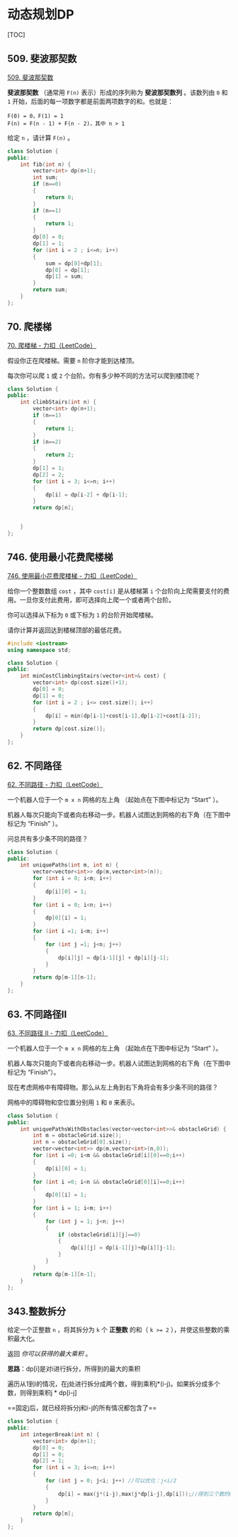 # 动态规划DP

[TOC]



## 509. 斐波那契数

[509. 斐波那契数](https://leetcode.cn/problems/fibonacci-number/)

**斐波那契数** （通常用 `F(n)` 表示）形成的序列称为 **斐波那契数列** 。该数列由 `0` 和 `1` 开始，后面的每一项数字都是前面两项数字的和。也就是：

```
F(0) = 0，F(1) = 1
F(n) = F(n - 1) + F(n - 2)，其中 n > 1
```

给定 `n` ，请计算 `F(n)` 。

```c++
class Solution {
public:
    int fib(int n) {
        vector<int> dp(n+1);
        int sum;
        if (n==0)
        {
            return 0;
        }
        if (n==1)
        {
            return 1;
        }
        dp[0] = 0;
        dp[1] = 1;
        for (int i = 2 ; i<=n; i++)
        {
            sum = dp[0]+dp[1];
            dp[0] = dp[1];
            dp[1] = sum;
        }
        return sum;
    }
};
```



## 70. 爬楼梯

[70. 爬楼梯 - 力扣（LeetCode）](https://leetcode.cn/problems/climbing-stairs/description/)

假设你正在爬楼梯。需要 `n` 阶你才能到达楼顶。

每次你可以爬 `1` 或 `2` 个台阶。你有多少种不同的方法可以爬到楼顶呢？

 ```c++
 class Solution {
 public:
     int climbStairs(int n) {
         vector<int> dp(n+1);
         if (n==1)
         {
             return 1;
         }
         if (n==2)
         {
             return 2;
         }
         dp[1] = 1;
         dp[2] = 2;
         for (int i = 3; i<=n; i++)
         {
             dp[i] = dp[i-2] + dp[i-1];
         }
         return dp[n];
 
 
     }
 };
 ```



## 746. 使用最小花费爬楼梯

[746. 使用最小花费爬楼梯 - 力扣（LeetCode）](https://leetcode.cn/problems/min-cost-climbing-stairs/description/)

给你一个整数数组 `cost` ，其中 `cost[i]` 是从楼梯第 `i` 个台阶向上爬需要支付的费用。一旦你支付此费用，即可选择向上爬一个或者两个台阶。

你可以选择从下标为 `0` 或下标为 `1` 的台阶开始爬楼梯。

请你计算并返回达到楼梯顶部的最低花费。

```c++
#include <iostream>
using namespace std;

class Solution {
public:
    int minCostClimbingStairs(vector<int>& cost) {
        vector<int> dp(cost.size()+1);
        dp[0] = 0;
        dp[1] = 0;
        for (int i = 2 ; i<= cost.size(); i++)
        {
            dp[i] = min(dp[i-1]+cost[i-1],dp[i-2]+cost[i-2]);
        }
        return dp[cost.size()];
    }
};
```



## 62. 不同路径

[62. 不同路径 - 力扣（LeetCode）](https://leetcode.cn/problems/unique-paths/description/)

一个机器人位于一个 `m x n` 网格的左上角 （起始点在下图中标记为 “Start” ）。

机器人每次只能向下或者向右移动一步。机器人试图达到网格的右下角（在下图中标记为 “Finish” ）。

问总共有多少条不同的路径？

```c++
class Solution {
public:
    int uniquePaths(int m, int n) {
        vector<vector<int>> dp(m,vector<int>(n));
        for (int i = 0; i<m; i++)
        {
            dp[i][0] = 1;
        }
        for (int i = 0; i<n; i++)
        {
            dp[0][i] = 1;
        }
        for (int i =1; i<m; i++)
        {
            for (int j =1; j<n; j++)
            {
                dp[i][j] = dp[i-1][j] + dp[i][j-1];
            }
        }
        return dp[m-1][n-1];
    }
};
```



## 63. 不同路径II

[63. 不同路径 II - 力扣（LeetCode）](https://leetcode.cn/problems/unique-paths-ii/description/)

一个机器人位于一个 `m x n` 网格的左上角 （起始点在下图中标记为 “Start” ）。

机器人每次只能向下或者向右移动一步。机器人试图达到网格的右下角（在下图中标记为 “Finish”）。

现在考虑网格中有障碍物。那么从左上角到右下角将会有多少条不同的路径？

网格中的障碍物和空位置分别用 `1` 和 `0` 来表示。

```c++
class Solution {
public:
    int uniquePathsWithObstacles(vector<vector<int>>& obstacleGrid) {
        int m = obstacleGrid.size();
        int n = obstacleGrid[0].size();
        vector<vector<int>> dp(m,vector<int>(n,0));
        for (int i =0; i<m && obstacleGrid[i][0]==0;i++)
        {
            dp[i][0] = 1;
        }
        for (int i =0; i<n && obstacleGrid[0][i]==0;i++)
        {
            dp[0][i] = 1;
        }
        for (int i = 1; i<m; i++)
        {
            for (int j = 1; j<n; j++)
            {
                if (obstacleGrid[i][j]==0)
                {
                    dp[i][j] = dp[i-1][j]+dp[i][j-1];
                }
            }
        }
        return dp[m-1][n-1];
    }
};
```



## 343.整数拆分

给定一个正整数 `n` ，将其拆分为 `k` 个 **正整数** 的和（ `k >= 2` ），并使这些整数的乘积最大化。

返回 *你可以获得的最大乘积* 。

**思路**：dp[i]是对i进行拆分，所得到的最大的乘积

遍历从1到i的情况，在j处进行拆分成两个数，得到乘积j*(i-j)。如果拆分成多个数，则得到乘积j * dp[i-j]

==固定j后，就已经将拆分j和i-j的所有情况都包含了==

```c++
class Solution {
public:
    int integerBreak(int n) {
        vector<int> dp(n+1);
        dp[0] = 0;
        dp[1] = 0;
        dp[2] = 1;
        for (int i = 3; i<=n; i++)
        {
            for (int j = 0; j<i; j++) //可以优化：j<i/2
            {
                dp[i] = max(j*(i-j),max(j*dp[i-j],dp[i]));//得到三个数的max值
            }
        }
        return dp[n];
    }
};
```



